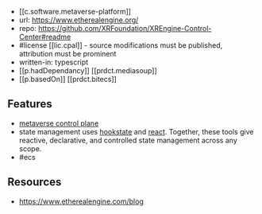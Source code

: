 
- [[c.software.metaverse-platform]]
- url: https://www.etherealengine.org/
- repo: https://github.com/XRFoundation/XREngine-Control-Center#readme
- #license [[lic.cpal]] - source modifications must be published, attribution must be prominent
- written-in: typescript 
- [[p.hadDependancy]] [[prdct.mediasoup]]
- [[p.basedOn]] [[prdct.bitecs]]
  
## Features

- [metaverse control plane](https://www.etherealengine.com/post/ee-release-1)
- state management uses [hookstate](https://hookstate.js.org/) and [react](https://react.dev/). Together, these tools give reactive, declarative, and controlled state management across any scope.
- #ecs 

## Resources

- https://www.etherealengine.com/blog

